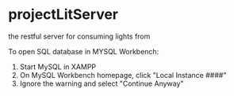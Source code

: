 # projectLitServer
the restful server for consuming lights from

To open SQL database in MYSQL Workbench: 
1) Start MySQL in XAMPP
2) On MySQL Workbench homepage, click "Local Instance ####"
3) Ignore the warning and select "Continue Anyway"
